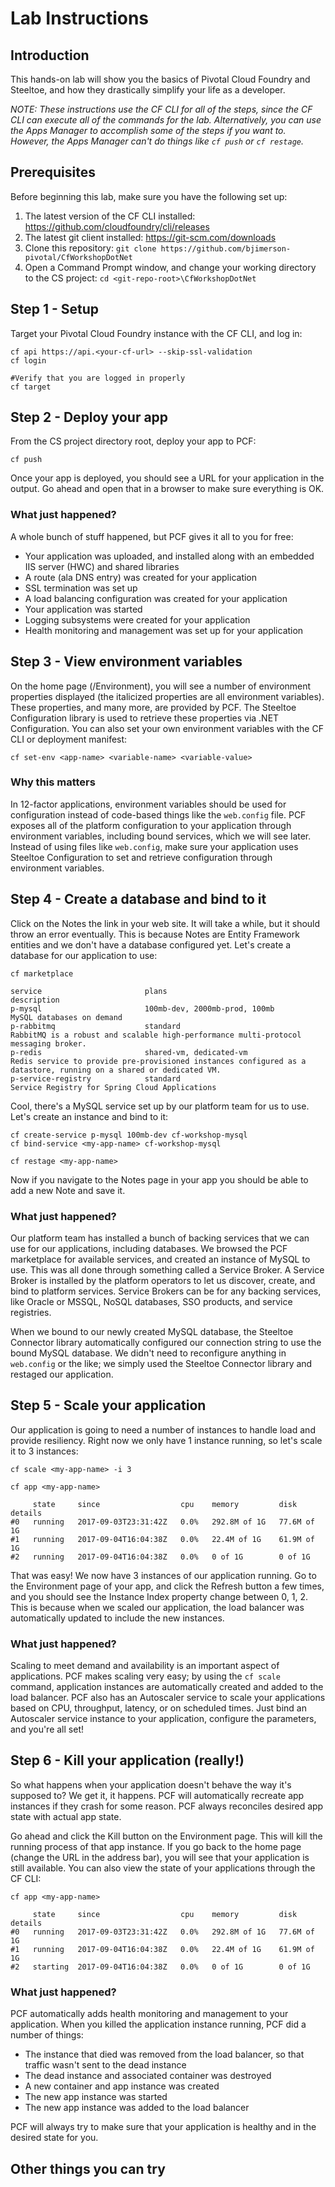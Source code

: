 ﻿# Lab Instructions
## Introduction
This hands-on lab will show you the basics of Pivotal Cloud Foundry and Steeltoe, and how they drastically simplify your life as a developer.

_NOTE: These instructions use the CF CLI for all of the steps, since the CF CLI can execute all of the commands for the lab.  Alternatively, you can use the Apps Manager to accomplish some of the steps if you want to.  However, the Apps Manager can't do things like `cf push` or `cf restage`._

## Prerequisites
Before beginning this lab, make sure you have the following set up:

1. The latest version of the CF CLI installed: https://github.com/cloudfoundry/cli/releases
1. The latest git client installed: https://git-scm.com/downloads
1. Clone this repository: `git clone https://github.com/bjimerson-pivotal/CfWorkshopDotNet`
1. Open a Command Prompt window, and change your working directory to the CS project: `cd <git-repo-root>\CfWorkshopDotNet`

## Step 1 - Setup
Target your Pivotal Cloud Foundry instance with the CF CLI, and log in:

```
cf api https://api.<your-cf-url> --skip-ssl-validation
cf login

#Verify that you are logged in properly
cf target

```

## Step 2 - Deploy your app
From the CS project directory root, deploy your app to PCF:

```
cf push
```

Once your app is deployed, you should see a URL for your application in the output.  Go ahead and open that in a browser to make sure everything is OK.

### What just happened?
A whole bunch of stuff happened, but PCF gives it all to you for free:
* Your application was uploaded, and installed along with an embedded IIS server (HWC) and shared libraries
* A route (ala DNS entry) was created for your application
* SSL termination was set up
* A load balancing configuration was created for your application
* Your application was started 
* Logging subsystems were created for your application
* Health monitoring and management was set up for your application

## Step 3 - View environment variables
On the home page (/Environment), you will see a number of environment properties displayed (the italicized properties are all environment variables).  These properties, and many more, are provided by PCF.  The Steeltoe Configuration library is used to retrieve these properties via .NET Configuration.  You can also set your own environment variables with the CF CLI or deployment manifest:

```
cf set-env <app-name> <variable-name> <variable-value>
```

### Why this matters
In 12-factor applications, environment variables should be used for configuration instead of code-based things like the `web.config` file.  PCF exposes all of the platform configuration to your application through environment variables, including bound services, which we will see later.  Instead of using files like `web.config`, make sure your application uses Steeltoe Configuration to set and retrieve configuration through environment variables.

## Step 4 - Create a database and bind to it
Click on the Notes the link in your web site.  It will take a while, but it should throw an error eventually.  This is because Notes are Entity Framework entities and we don't have a database configured yet.  Let's create a database for our application to use:

```
cf marketplace

service                       plans                                                           description
p-mysql                       100mb-dev, 2000mb-prod, 100mb                                   MySQL databases on demand
p-rabbitmq                    standard                                                        RabbitMQ is a robust and scalable high-performance multi-protocol messaging broker.
p-redis                       shared-vm, dedicated-vm                                         Redis service to provide pre-provisioned instances configured as a datastore, running on a shared or dedicated VM.
p-service-registry            standard                                                        Service Registry for Spring Cloud Applications
```

Cool, there's a MySQL service set up by our platform team for us to use.  Let's create an instance and bind to it:

```
cf create-service p-mysql 100mb-dev cf-workshop-mysql
cf bind-service <my-app-name> cf-workshop-mysql

cf restage <my-app-name>
```

Now if you navigate to the Notes page in your app you should be able to add a new Note and save it.

### What just happened?
Our platform team has installed a bunch of backing services that we can use for our applications, including databases.  We browsed the PCF marketplace for available services, and created an instance of MySQL to use.  This was all done through something called a Service Broker.  A Service Broker is installed by the platform operators to let us discover, create, and bind to platform services.  Service Brokers can be for any backing services, like Oracle or MSSQL, NoSQL databases, SSO products, and service registries.

When we bound to our newly created MySQL database, the Steeltoe Connector library automatically configured our connection string to use the bound MySQL database.  We didn't need to reconfigure anything in `web.config` or the like; we simply used the Steeltoe Connector library and restaged our application.

## Step 5 - Scale your application
Our application is going to need a number of instances to handle load and provide resiliency.  Right now we only have 1 instance running, so let's scale it to 3 instances:

```
cf scale <my-app-name> -i 3

cf app <my-app-name>

     state     since                  cpu    memory         disk          details
#0   running   2017-09-03T23:31:42Z   0.0%   292.8M of 1G   77.6M of 1G
#1   running   2017-09-04T16:04:38Z   0.0%   22.4M of 1G    61.9M of 1G
#2   running   2017-09-04T16:04:38Z   0.0%   0 of 1G        0 of 1G
```
That was easy!  We now have 3 instances of our application running.  Go to the Environment page of your app, and click the Refresh button a few times, and you should see the Instance Index property change between 0, 1, 2.  This is because when we scaled our application, the load balancer was automatically updated to include the new instances.

### What just happened?
Scaling to meet demand and availability is an important aspect of applications.  PCF makes scaling very easy; by using the `cf scale` command, application instances are automatically created and added to the load balancer.  PCF also has an Autoscaler service to scale your applications based on CPU, throughput, latency, or on scheduled times.  Just bind an Autoscaler service instance to your application, configure the parameters, and you're all set!

## Step 6 - Kill your application (really!)
So what happens when your application doesn't behave the way it's supposed to?  We get it, it happens.  PCF will automatically recreate app instances if they crash for some reason.  PCF always reconciles desired app state with actual app state.

Go ahead and click the Kill button on the Environment page.  This will kill the running process of that app instance.  If you go back to the home page (change the URL in the address bar), you will see that your application is still available.  You can also view the state of your applications through the CF CLI:

```
cf app <my-app-name>

     state     since                  cpu    memory         disk          details
#0   running   2017-09-03T23:31:42Z   0.0%   292.8M of 1G   77.6M of 1G
#1   running   2017-09-04T16:04:38Z   0.0%   22.4M of 1G    61.9M of 1G
#2   starting  2017-09-04T16:04:38Z   0.0%   0 of 1G        0 of 1G
```

### What just happened?
PCF automatically adds health monitoring and management to your application.  When you killed the application instance running, PCF did a number of things:
* The instance that died was removed from the load balancer, so that traffic wasn't sent to the dead instance
* The dead instance and associated container was destroyed
* A new container and app instance was created
* The new app instance was started
* The new app instance was added to the load balancer

PCF will always try to make sure that your application is healthy and in the desired state for you.

## Other things you can try